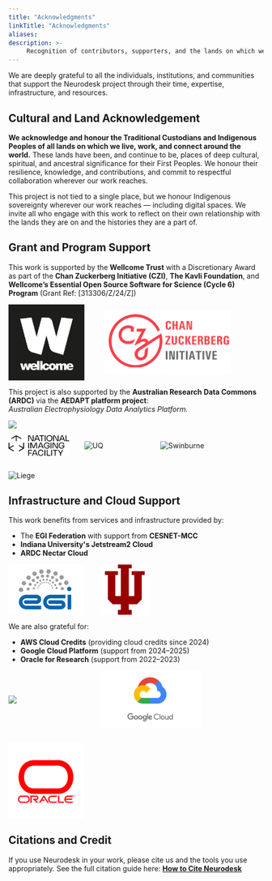 ```yaml
---
title: "Acknowledgments"
linkTitle: "Acknowledgments"
aliases:
description: >-
     Recognition of contributors, supporters, and the lands on which we work.
---
```


We are deeply grateful to all the individuals, institutions, and communities that support the Neurodesk project through their time, expertise, infrastructure, and resources.

## Cultural and Land Acknowledgement

**We acknowledge and honour the Traditional Custodians and Indigenous Peoples of all lands on which we live, work, and connect around the world.**  These lands have been, and continue to be, places of deep cultural, spiritual, and ancestral significance for their First Peoples.  We honour their resilience, knowledge, and contributions, and commit to respectful collaboration wherever our work reaches.  

This project is not tied to a single place, but we honour Indigenous sovereignty wherever our work reaches — including digital spaces. We invite all who engage with this work to reflect on their own relationship with the lands they are on and the histories they are a part of.

## Grant and Program Support

This work is supported by the **Wellcome Trust** with a Discretionary Award as part of the **Chan Zuckerberg Initiative (CZI)**, **The Kavli Foundation**, and **Wellcome’s Essential Open Source Software for Science (Cycle 6) Program** (Grant Ref: [313306/Z/24/Z])

<div style="display:flex; align-items:center; gap:40px; flex-wrap:wrap; margin-top:10px;">
  <img src="/static/docs/overview/Wellcome_Trust_logo.png" width="150">
  <img src="/static/docs/overview/czi_logo.png" width="250">
</div>


This project is also supported by the **Australian Research Data Commons (ARDC)** via the **AEDAPT platform project**:  
*Australian Electrophysiology Data Analytics Platform.*

<img src="https://user-images.githubusercontent.com/4021595/119062104-3caf4400-ba19-11eb-8211-e2e9ce831a16.png" width="250">

<div style="display:flex; gap:30px; flex-wrap:wrap; align-items:center; margin: 10px 0;">
  <img src="/static/docs/overview/nif.png" width="120" alt="NIF">
  <img src="/static/docs/overview/uq_logo.png" width="120" alt="UQ">
  <img src="/static/docs/overview/swinburne_uni_logo.png" width="120" alt="Swinburne">
  <img src="/static/docs/overview/liege_uni_logo.png" width="120" alt="Liege">
</div>

## Infrastructure and Cloud Support

This work benefits from services and infrastructure provided by:

- The **EGI Federation** with support from **CESNET-MCC**
- **Indiana University's Jetstream2 Cloud**
- **ARDC Nectar Cloud**

<div style="display:flex; gap:30px; flex-wrap:wrap; align-items:center; margin: 10px 0;">
  <img src="/static/docs/overview/EGI_Federation_logo.png" width="150">
  <img src="/static/docs/overview/indiana_university_logo.jpeg" width="100">
</div>


We are also grateful for:

- **AWS Cloud Credits** (providing cloud credits since 2024)
- **Google Cloud Platform** (support from 2024–2025)  
- **Oracle for Research** (support from 2022–2023)
<div style="display:flex; gap:30px; flex-wrap:wrap; align-items:center; margin: 10px 0;">
  <img src="/static/docs/overview/aws.png" width="150">
  <img src="/static/docs/overview/google_cloud.png" width="200">
  <img src="/static/docs/overview/oracle.png" width="150">
</div>

## Citations and Credit

If you use Neurodesk in your work, please cite us and the tools you use appropriately. See the full citation guide here: [**How to Cite Neurodesk**](/docs/overview/how-to-cite-us/)


